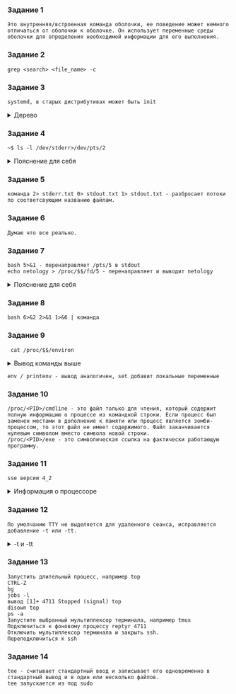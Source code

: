 ### Задание 1 ###
    Это внутренняя/встроенная команда оболочки, ее поведение может немного отличаться от оболочки к оболочке. Он использует переменные среды оболочки для определения необходимой информации для его выполнения.
### Задание 2 ###
    grep <search> <file_name> -c 
### Задание 3 ###
    systemd, в старых дистрибутивах может быть init
<details><summary>Дерево</summary>
    pstree -p
    systemd(1)─┬─ModemManager(811)─┬─{ModemManager}(832)
           │                   └─{ModemManager}(835)
           ├─VBoxService(927)─┬─{VBoxService}(928)
           │                  ├─{VBoxService}(929)
           │                  ├─{VBoxService}(930)
           │                  ├─{VBoxService}(931)
           │                  ├─{VBoxService}(932)
           │                  ├─{VBoxService}(933)
           │                  ├─{VBoxService}(934)
           │                  └─{VBoxService}(935)
</details>

### Задание 4 ###
    ~$ ls -l /dev/stderr>/dev/pts/2
<details><summary>Пояснение для себя</summary>
    exec < filename - ввод из файла
    > - ввод и перезапись
    >> - добавление в файл строк
    find / -name wireless 2> denied.txt > found.txt- Разброс данных по файлам.
</details>

### Задание 5 ###
    команда 2> stderr.txt 0> stdout.txt 1> stdout.txt - разбросает потоки по соответсвующим названию файлам.
### Задание 6 ###
    Думаю что все реально. 
### Задание 7 ###
    bash 5>&1 - перенаправляет /pts/5 в stdout
    echo netology > /proc/$$/fd/5 - перенаправляет и выводит netology
<details><summary>Пояснение для себя</summary>
    Нужно перенаправлять потоки на вывод. Иначе получим ошибку No such file or directory
</details>

### Задание 8 ###
    bash 6>&2 2>&1 1>&6 | команда
### Задание 9 ###
     cat /proc/$$/environ
<details><summary>Вывод команды выше</summary>
    SHELL=/bin/bashPWD=/home/vagrantLOGNAME=vagrantXDG_SESSION_TYPE=ttyMOTD_SHOWN=pamHOME=/home/vagrantLANG=en_US.UTF-8LS_COLORS=rs=0:di=01;34:ln=01;36:mh=00:pi=40;33:so=01;35:do=01;35:bd=40;33;01:cd=40;33;01:or=40;31;01:mi=00:su=37;41:sg=30;43:ca=30;41:tw=30;42:ow=34;42:st=37;44:ex=01;32:*.tar=01;31:*.tgz=01;31:*.arc=01;31:*.arj=01;31:*.taz=01;31:*.lha=01;31:*.lz4=01;31:*.lzh=01;31:*.lzma=01;31:*.tlz=01;31:*.txz=01;31:*.tzo=01;31:*.t7z=01;31:*.zip=01;31:*.z=01;31:*.dz=01;31:*.gz=01;31:*.lrz=01;31:*.lz=01;31:*.lzo=01;31:*.xz=01;31:*.zst=01;31:*.tzst=01;31:*.bz2=01;31:*.bz=01;31:*.tbz=01;31:*.tbz2=01;31:*.tz=01;31:*.deb=01;31:*.rpm=01;31:*.jar=01;31:*.war=01;31:*.ear=01;31:*.sar=01;31:*.rar=01;31:*.alz=01;31:*.ace=01;31:*.zoo=01;31:*.cpio=01;31:*.7z=01;31:*.rz=01;31:*.cab=01;31:*.wim=01;31:*.swm=01;31:*.dwm=01;31:*.esd=01;31:*.jpg=01;35:*.jpeg=01;35:*.mjpg=01;35:*.mjpeg=01;35:*.gif=01;35:*.bmp=01;35:*.pbm=01;35:*.pgm=01;35:*.ppm=01;35:*.tga=01;35:*.xbm=01;35:*.xpm=01;35:*.tif=01;35:*.tiff=01;35:*.png=01;35:*.svg=01;35:*.svgz=01;35:*.mng=01;35:*.pcx=01;35:*.mov=01;35:*.mpg=01;35:*.mpeg=01;35:*.m2v=01;35:*.mkv=01;35:*.webm=01;35:*.ogm=01;35:*.mp4=01;35:*.m4v=01;35:*.mp4v=01;35:*.vob=01;35:*.qt=01;35:*.nuv=01;35:*.wmv=01;35:*.asf=01;35:*.rm=01;35:*.rmvb=01;35:*.flc=01;35:*.avi=01;35:*.fli=01;35:*.flv=01;35:*.gl=01;35:*.dl=01;35:*.xcf=01;35:*.xwd=01;35:*.yuv=01;35:*.cgm=01;35:*.emf=01;35:*.ogv=01;35:*.ogx=01;35:*.aac=00;36:*.au=00;36:*.flac=00;36:*.m4a=00;36:*.mid=00;36:*.midi=00;36:*.mka=00;36:*.mp3=00;36:*.mpc=00;36:*.ogg=00;36:*.ra=00;36:*.wav=00;36:*.oga=00;36:*.opus=00;36:*.spx=00;36:*.xspf=00;36:SSH_CONNECTION=10.0.2.2 1042 10.0.2.15 22LESSCLOSE=/usr/bin/lesspipe %s %sXDG_SESSION_CLASS=userTERM=xtermLESSOPEN=| /usr/bin/lesspipe %sUSER=vagrantSHLVL=1XDG_SESSION_ID=4XDG_RUNTIME_DIR=/run/user/1000SSH_CLIENT=10.0.2.2 1042 22XDG_DATA_DIRS=/usr/local/share:/usr/share:/var/lib/snapd/desktopPATH=/usr/local/sbin:/usr/local/bin:/usr/sbin:/usr/bin:/sbin:/bin:/usr/games:/usr/local/games:/snap/binDBUS_SESSION_BUS_ADDRESS=unix:path=/run/user/1000/busSSH_TTY=/dev/pts/1_=/usr/bin/bash
</details>
    
    env / printenv - вывод аналогичен, set добавит локальные переменные
### Задание 10 ###
    /proc/<PID>/cmdline - это файл только для чтения, который содержит полную информацию о процессе из командной строки. Если процесс был заменен местами в дополнение к памяти или процесс является зомби-процессом, то этот файл не имеет содержимого. Файл заканчивается нулевым символом вместо символа новой строки.
    /proc/<PID>/exe - это символическая ссылка на фактически работающую программу.
### Задание 11 ###
    sse версии 4_2
<details><summary>Информация о процессоре</summary>
    processor       : 7
    vendor_id       : AuthenticAMD
    cpu family      : 23
    model           : 113
    model name      : AMD Ryzen 9 3900X 12-Core Processor
    stepping        : 0
    cpu MHz         : 3799.996
    cache size      : 512 KB
    physical id     : 0
    siblings        : 8
    core id         : 7
    cpu cores       : 8
    apicid          : 7
    initial apicid  : 7
    fpu             : yes
    fpu_exception   : yes
    cpuid level     : 16
    wp              : yes
    flags           : fpu vme de pse tsc msr pae mce cx8 apic sep mtrr pge mca cmov pat pse36 clflush mmx fxsr sse sse2 ht syscall nx mmxext fxsr_opt rdtscp lm constant_tsc rep_good nopl nonstop_tsc cpuid extd_apicid tsc_known_freq pni pclmulqdq ssse3 cx16 sse4_1 sse4_2 x2apic movbe popcnt aes xsave avx rdrand hypervisor lahf_lm cmp_legacy cr8_legacy abm sse4a misalignsse 3dnowprefetch ssbd vmmcall fsgsbase bmi1 avx2 bmi2 rdseed clflushopt arat
    bugs            : fxsave_leak sysret_ss_attrs null_seg spectre_v1 spectre_v2
    bogomips        : 7599.99
    TLB size        : 3072 4K pages
    clflush size    : 64
    cache_alignment : 64
    address sizes   : 48 bits physical, 48 bits virtual
    power management:
</details>

### Задание 12 ###
    По умолчанию TTY не выделяется для удаленного сеанса, исправляется добавление -t или -tt.
<details><summary>-t и -tt</summary>
    -t Переназначение псевдо-терминала. Это может быть использовано для произвольного выполнения программ базирующихся на выводе изображения на удаленной машине, что может быть очень полезно, например, при реализации возможностей меню. Несколько параметров -t заданных подряд переназначат терминал, даже если ssh не имеет локального терминала.
</details>

### Задание 13 ###
    Запустить длительный процесс, например top
    CTRL-Z
    bg
    jobs -l
    вывод [1]+ 4711 Stopped (signal) top
    disown top
    ps -a
    Запустите выбранный мультиплексор терминала, например tmux
    Подключиться к фоновому процессу reptyr 4711
    Отключить мультиплексор терминала и закрыть ssh.
    Переподключиться к ssh
### Задание 14 ###
    tee - считывает стандартный ввод и записывает его одновременно в стандартный вывод и в один или несколько файлов.
    tee запускается из под sudo
